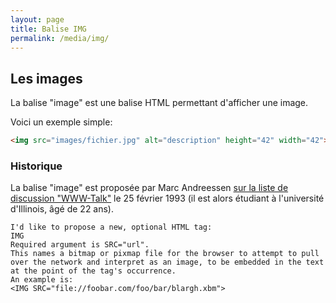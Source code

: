 ```yaml
---
layout: page
title: Balise IMG
permalink: /media/img/
---
```


## Les images

La balise "image" est une balise HTML permettant d'afficher une image.

Voici un exemple simple:

```html
<img src="images/fichier.jpg" alt="description" height="42" width="42">
```

### Historique

La balise "image" est proposée par Marc Andreessen [sur la liste de discussion "WWW-Talk"](http://1997.webhistory.org/www.lists/www-talk.1993q1/0182.html) le 25 février 1993 (il est alors étudiant à l'université d'Illinois, âgé de 22 ans).

```
I'd like to propose a new, optional HTML tag:
IMG
Required argument is SRC="url". 
This names a bitmap or pixmap file for the browser to attempt to pull
over the network and interpret as an image, to be embedded in the text
at the point of the tag's occurrence.
An example is:
<IMG SRC="file://foobar.com/foo/bar/blargh.xbm"> 
```

